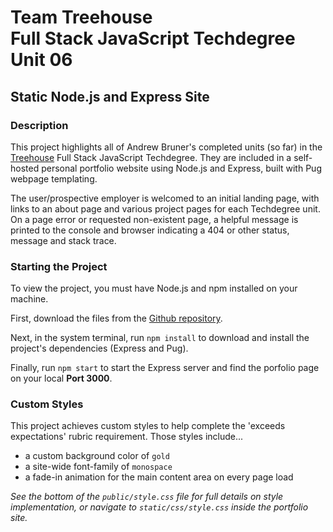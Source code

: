 # Team Treehouse<br>Full Stack JavaScript Techdegree<br>Unit 06

## Static Node.js and Express Site

### Description

This project highlights all of Andrew Bruner's completed units (so far) in the <a href="https://teamtreehouse.com" target="_blank">Treehouse</a> Full Stack JavaScript Techdegree. They are included in a self-hosted personal portfolio website using Node.js and Express, built with Pug webpage templating.

The user/prospective employer is welcomed to an initial landing page, with links to an about page and various project pages for each Techdegree unit. On a page error or requested non-existent page, a helpful message is printed to the console and browser indicating a 404 or other status, message and stack trace.

### Starting the Project

To view the project, you must have Node.js and npm installed on your machine.

First, download the files from the <a href="https://github.com/andrewbruner/fsjs-techdegree-unit-06" target="_blank">Github repository</a>.

Next, in the system terminal, run `npm install` to download and install the project's dependencies (Express and Pug).

Finally, run `npm start` to start the Express server and find the porfolio page on your local **Port 3000**.

### Custom Styles

This project achieves custom styles to help complete the 'exceeds expectations' rubric requirement. Those styles include...

- a custom background color of `gold`
- a site-wide font-family of `monospace`
- a fade-in animation for the main content area on every page load

*See the bottom of the `public/style.css` file for full details on style implementation, or navigate to `static/css/style.css` inside the portfolio site.*
